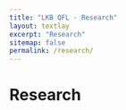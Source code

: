 ```yaml
---
title: "LKB QFL - Research"
layout: textlay
excerpt: "Research"
sitemap: false
permalink: /research/
---
```


# Research


